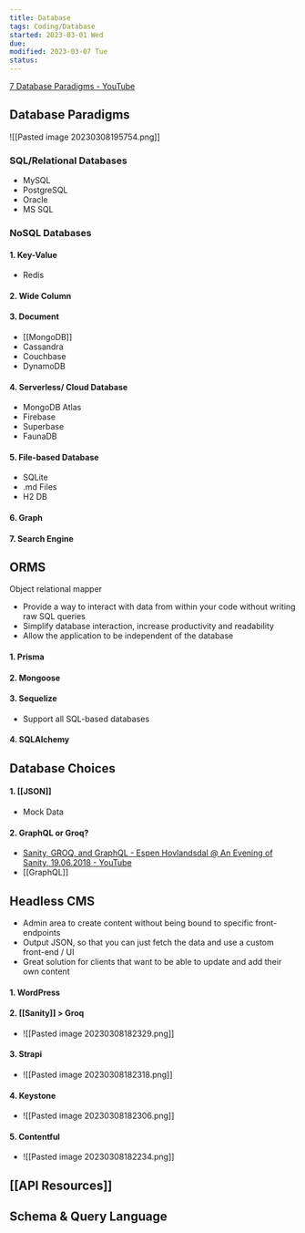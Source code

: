 ```yaml
---
title: Database
tags: Coding/Database  
started: 2023-03-01 Wed
due: 
modified: 2023-03-07 Tue
status: 
---
```

[7 Database Paradigms - YouTube](https://www.youtube.com/watch?v=W2Z7fbCLSTw&list=PL0vfts4VzfNjQOM9VClyL5R0LeuTxlAR3&index=10)
## Database Paradigms
![[Pasted image 20230308195754.png]]
### SQL/Relational Databases
- MySQL
- PostgreSQL
- Oracle
- MS SQL
### NoSQL Databases
#### 1. Key-Value
- Redis
#### 2. Wide Column
#### 3. Document
- [[MongoDB]]
- Cassandra
- Couchbase
- DynamoDB
#### 4. Serverless/ Cloud Database
- MongoDB Atlas
- Firebase
- Superbase
- FaunaDB
#### 5. File-based Database
- SQLite
- .md Files
- H2 DB
#### 6. Graph
#### 7. Search Engine
## ORMS
Object relational mapper
- Provide a way to interact with data from within your code without writing raw SQL queries
- Simplify database interaction, increase productivity and readability
- Allow the application to be independent of the database
#### 1. Prisma
#### 2. Mongoose
#### 3. Sequelize
- Support all SQL-based databases
#### 4. SQLAlchemy
## Database Choices
#### 1. [[JSON]]
- Mock Data

#### 2. GraphQL or Groq?
- [Sanity, GROQ, and GraphQL - Espen Hovlandsdal @ An Evening of Sanity, 19.06.2018 - YouTube](https://www.youtube.com/watch?v=Jcfubj2zRI0)
- [[GraphQL]]

## Headless CMS
- Admin area to create content without being bound to specific front-endpoints
- Output JSON, so that you can just fetch the data and use a custom front-end / UI
- Great solution for clients that want to be able to update and add their own content
#### 1. WordPress
#### 2. [[Sanity]] > Groq
- ![[Pasted image 20230308182329.png]]
#### 3. Strapi 
- ![[Pasted image 20230308182318.png]]
#### 4. Keystone
- ![[Pasted image 20230308182306.png]]
#### 5. Contentful
- ![[Pasted image 20230308182234.png]]
## [[API Resources]]

## Schema & Query Language
